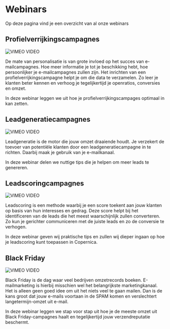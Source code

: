 # Webinars

Op deze pagina vind je een overzicht van al onze webinars

## Profielverrijkingscampagnes
![VIMEO VIDEO](https://vimeo.com/791954323 "Profielverrijkingscampagnes")

De mate van personalisatie is van grote invloed op het succes van e-mailcampagnes. Hoe meer informatie je tot je beschikking hebt, hoe persoonlijker je e-mailcampagnes zullen zijn. Het inrichten van een profielverrijkingscampagne helpt je om die data te verzamelen. Zo leer je klanten beter kennen en verhoog je tegelijkertijd je openratios, conversies en omzet.

In deze webinar leggen we uit hoe je profielverrijkingscampages optimaal in kan zetten.

## Leadgeneratiecampagnes
![VIMEO VIDEO](https://vimeo.com/791953745 "Leadgeneratiecampagnes")

Leadgeneratie is de motor die jouw omzet draaiende houdt. Je verzekert de toevoer van potentiële klanten door een leadgeneratiecampagne in te richten. Daarbij maak je gebruik van je e-mailkanaal.

In deze webinar delen we nuttige tips die je helpen om meer leads te genereren.

## Leadscoringcampagnes
![VIMEO VIDEO](https://vimeo.com/791953188 "Leadscoringcampagnes")

Leadscoring is een methode waarbij je een score toekent aan jouw klanten op basis van hun interesses en gedrag. Deze score helpt bij het identificeren van de leads die het meest waarschijnlijk zullen converteren. Zo kun je gerichter communiceren met de juiste leads en zo de conversie te verhogen.

In deze webinar geven wij praktische tips en zullen wij dieper ingaan op hoe je leadscoring kunt toepassen in Copernica.

## Black Friday
![VIMEO VIDEO](https://vimeo.com/758656573 "Black Friday")

Black Friday is de dag waar veel bedrijven omzetrecords boeken. E-mailmarketing is hierbij misschien wel het belangrijkste marketingkanaal. Het is alleen geen goed idee om uit het niets veel te gaan mailen. Dan is de kans groot dat jouw e-mails voortaan in de SPAM komen en verslechtert langetermijn-omzet uit e-mail.

In deze webinar leggen we stap voor stap uit hoe je de meeste omzet uit Black Friday-campagnes haalt en tegelijkertijd jouw verzendreputatie beschermt.
